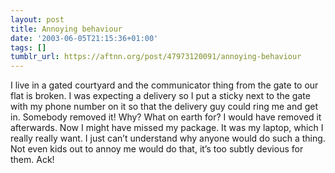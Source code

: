 ```yaml
---
layout: post
title: Annoying behaviour
date: '2003-06-05T21:15:36+01:00'
tags: []
tumblr_url: https://aftnn.org/post/47973120091/annoying-behaviour
---
```

<p>I live in a gated courtyard and the communicator thing from the gate to our flat is broken. I was expecting a delivery so I put a sticky next to the gate with my phone number on it so that the delivery guy could ring me and get in. Somebody removed it! Why? What on earth for? I would have removed it afterwards. Now I might have missed my package. It was my laptop, which I really really want. I just can&rsquo;t understand why anyone would do such a thing. Not even kids out to annoy me would do that, it&rsquo;s too subtly devious for them. Ack!</p>
